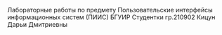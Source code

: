 Лабораторные работы по предмету Пользовательские интерфейсы информационных систем (ПИИС) БГУИР Студентки гр.210902 Кицун Дарьи Дмитриевны
